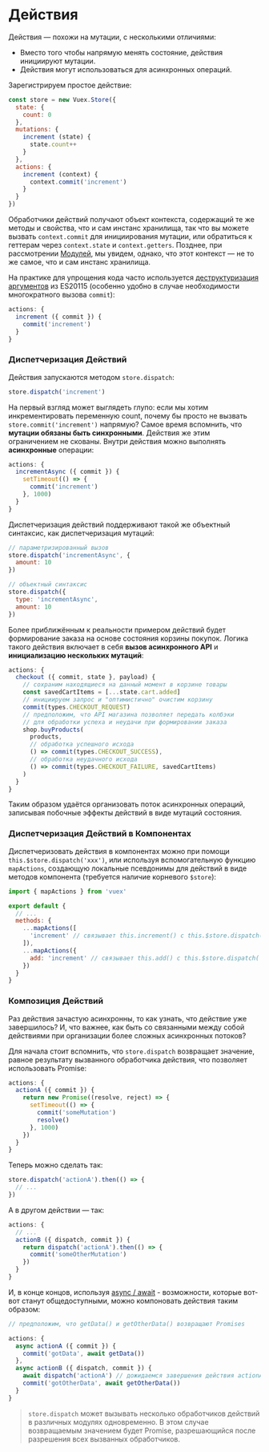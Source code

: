 # Действия

Действия — похожи на мутации, с несколькими отличиями:

- Вместо того чтобы напрямую менять состояние, действия инициируют мутации.
- Действия могут использоваться для асинхронных операций.

Зарегистрируем простое действие:

``` js
const store = new Vuex.Store({
  state: {
    count: 0
  },
  mutations: {
    increment (state) {
      state.count++
    }
  },
  actions: {
    increment (context) {
      context.commit('increment')
    }
  }
})
```

Обработчики действий получают объект контекста, содержащий те же методы и свойства, что и сам инстанс хранилища, так что вы можете вызвать `context.commit` для инициирования мутации, или обратиться к геттерам через `context.state` и `context.getters`. Позднее, при рассмотрении [Модулей](modules.md), мы увидем, однако, что этот контекст — не то же самое, что и сам инстанс хранилища.

На практике для упрощения кода часто используется [деструктуризация аргументов](https://github.com/lukehoban/es6features#destructuring) из ES20115 (особенно удобно в случае необходимости многократного вызова `commit`):

``` js
actions: {
  increment ({ commit }) {
    commit('increment')
  }
}
```

### Диспетчеризация Действий

Действия запускаются методом `store.dispatch`:

``` js
store.dispatch('increment')
```

На первый взгляд может выглядеть глупо: если мы хотим инкрементировать переменную count, почему бы просто не вызвать `store.commit('increment')` напрямую? Самое время вспомнить, что **мутации обязаны быть синхронными**. Действия же этим ограничением не скованы. Внутри действия можно выполнять **асинхронные** операции:

``` js
actions: {
  incrementAsync ({ commit }) {
    setTimeout(() => {
      commit('increment')
    }, 1000)
  }
}
```

Диспетчеризация действий поддерживают такой же объектный синтаксис, как диспетчеризация мутаций:

``` js
// параметризированный вызов
store.dispatch('incrementAsync', {
  amount: 10
})

// объектный синтаксис
store.dispatch({
  type: 'incrementAsync',
  amount: 10
})
```

Более приближённым к реальности примером действий будет формирование заказа на основе состояния корзины покупок. Логика такого действия включает в себя **вызов асинхронного API** и **инициализацию нескольких мутаций**:

``` js
actions: {
  checkout ({ commit, state }, payload) {
    // сохраним находящиеся на данный момент в корзине товары
    const savedCartItems = [...state.cart.added]
    // инициируем запрос и "оптимистично" очистим корзину
    commit(types.CHECKOUT_REQUEST)
    // предположим, что API магазина позволяет передать колбэки
    // для обработки успеха и неудачи при формировании заказа
    shop.buyProducts(
      products,
      // обработка успешного исхода
      () => commit(types.CHECKOUT_SUCCESS),
      // обработка неудачного исхода
      () => commit(types.CHECKOUT_FAILURE, savedCartItems)
    )
  }
}
```

Таким образом удаётся организовать поток асинхронных операций, записывая побочные эффекты действий в виде мутаций состояния.

### Диспетчеризация Действий в Компонентах

Диспетчеризовать действия в компонентах можно при помощи `this.$store.dispatch('xxx')`, или используя вспомогательную функцию `mapActions`, создающую локальные псевдонимы для действий в виде методов компонента (требуется наличие корневого `$store`):

``` js
import { mapActions } from 'vuex'

export default {
  // ...
  methods: {
    ...mapActions([
      'increment' // связывает this.increment() с this.$store.dispatch('increment')
    ]),
    ...mapActions({
      add: 'increment' // связывает this.add() с this.$store.dispatch('increment')
    })
  }
}
```

### Композиция Действий

Раз действия зачастую асинхронны, то как узнать, что действие уже завершилось? И, что важнее, как быть со связанными между собой действиями при организации более сложных асинхронных потоков?

Для начала стоит вспомнить, что `store.dispatch` возвращает значение, равное результату вызванного обработчика действия, что позволяет использовать Promise: 

``` js
actions: {
  actionA ({ commit }) {
    return new Promise((resolve, reject) => {
      setTimeout(() => {
        commit('someMutation')
        resolve()
      }, 1000)
    })
  }
}
```

Теперь можно сделать так:

``` js
store.dispatch('actionA').then(() => {
  // ...
})
```

А в другом действии — так:

``` js
actions: {
  // ...
  actionB ({ dispatch, commit }) {
    return dispatch('actionA').then(() => {
      commit('someOtherMutation')
    })
  }
}
```

И, в конце концов, используя [async / await](https://tc39.github.io/ecmascript-asyncawait/) - возможности, которые вот-вот станут общедоступными, можно компоновать действия таким образом:

``` js
// предположим, что getData() и getOtherData() возвращают Promises

actions: {
  async actionA ({ commit }) {
    commit('gotData', await getData())
  },
  async actionB ({ dispatch, commit }) {
    await dispatch('actionA') // дожидаемся завершения действия actionA
    commit('gotOtherData', await getOtherData())
  }
}
```

> `store.dispatch` может вызывать несколько обработчиков действий в различных модулях одновременно. В этом случае возвращаемым значением будет Promise, разрешающийся после разрешения всех вызванных обработчиков.
